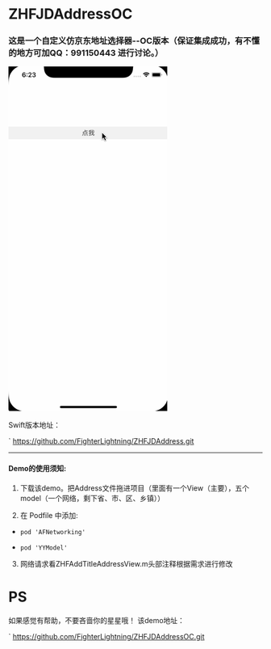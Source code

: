 # ZHFJDAddressOC
### 这是一个自定义仿京东地址选择器--OC版本（保证集成成功，有不懂的地方可加QQ：991150443 进行讨论。）


 
 ![](./ZHFJDAddressOC/1.gif)


Swift版本地址：

`
https://github.com/FighterLightning/ZHFJDAddress.git

---
#### Demo的使用须知:
 1. 下载该demo。把Address文件拖进项目（里面有一个View（主要），五个model（一个网络，剩下省、市、区、乡镇））

 2. 在 Podfile 中添加:
 * `pod 'AFNetworking'`
 
 * `pod 'YYModel'`
 	
 3. 网络请求看ZHFAddTitleAddressView.m头部注释根据需求进行修改
 
 
# PS

 如果感觉有帮助，不要吝啬你的星星哦！
 该demo地址：
 
 `
 https://github.com/FighterLightning/ZHFJDAddressOC.git
